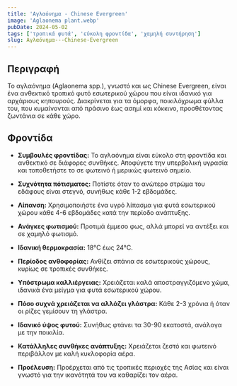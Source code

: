 ```yaml
---
title: 'Αγλαόνημα - Chinese Evergreen'
image: 'Aglaonema plant.webp'
pubDate: 2024-05-02
tags: ['τροπικά φυτά', 'εύκολη φροντίδα', 'χαμηλή συντήρηση']
slug: Αγλαόνημα---Chinese-Evergreen
---
```


**Περιγραφή**
----------------
Το αγλαόνημα (Aglaonema spp.), γνωστό και ως Chinese Evergreen, είναι ένα ανθεκτικό τροπικό φυτό εσωτερικού χώρου που είναι ιδανικό για αρχάριους κηπουρούς. Διακρίνεται για τα όμορφα, ποικιλόχρωμα φύλλα του, που κυμαίνονται από πράσινο έως ασημί και κόκκινο, προσθέτοντας ζωντάνια σε κάθε χώρο.

**Φροντίδα**
--------------
* **Συμβουλές φροντίδας:** 
  Το αγλαόνημα είναι εύκολο στη φροντίδα και ανθεκτικό σε διάφορες συνθήκες. Αποφύγετε την υπερβολική υγρασία και τοποθετήστε το σε φωτεινό ή μερικώς φωτεινό σημείο.

* **Συχνότητα πότισματος:** 
  Ποτίστε όταν το ανώτερο στρώμα του εδάφους είναι στεγνό, συνήθως κάθε 1-2 εβδομάδες.

* **Λίπανση:** 
  Χρησιμοποιήστε ένα υγρό λίπασμα για φυτά εσωτερικού χώρου κάθε 4-6 εβδομάδες κατά την περίοδο ανάπτυξης.

* **Ανάγκες φωτισμού:** 
  Προτιμά έμμεσο φως, αλλά μπορεί να αντέξει και σε χαμηλό φωτισμό.

* **Ιδανική θερμοκρασία:** 
  18°C έως 24°C.

* **Περίοδος ανθοφορίας:**
  Ανθίζει σπάνια σε εσωτερικούς χώρους, κυρίως σε τροπικές συνθήκες.

* **Υπόστρωμα καλλιέργειας:**
  Χρειάζεται καλά αποστραγγιζόμενο χώμα, ιδανικά ένα μείγμα για φυτά εσωτερικού χώρου.

* **Πόσο συχνά χρειάζεται να αλλάζει γλάστρα:** 
  Κάθε 2-3 χρόνια ή όταν οι ρίζες γεμίσουν τη γλάστρα.

* **Ιδανικό ύψος φυτού:** 
  Συνήθως φτάνει τα 30-90 εκατοστά, ανάλογα με την ποικιλία.

* **Κατάλληλες συνθήκες ανάπτυξης:** 
  Χρειάζεται ζεστό και φωτεινό περιβάλλον με καλή κυκλοφορία αέρα.

* **Προέλευση:**
  Προέρχεται από τις τροπικές περιοχές της Ασίας και είναι γνωστό για την ικανότητά του να καθαρίζει τον αέρα.
